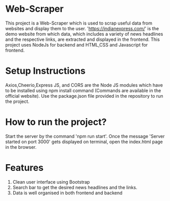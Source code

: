 # Web-Scraper
This project is a Web-Scraper which is used to scrap useful data from websites and display them to the user. 'https://indianexpress.com/' is the demo website from which data, which includes a variety of news headlines and the respective links, are extracted and displayed in the frontend. This project uses NodeJs for backend and HTML,CSS and Javascript for frontend.

# Setup Instructions
Axios,Cheerio,Express JS, and CORS are the Node JS modules which have to be installed using npm install command (Commands are available in the official website). Use the package.json file provided in the repository to run the project. 

# How to run the project?
Start the server by the command 'npm run start'. Once the message 'Server started on port 3000' gets displayed on terminal, open the index.html page in the browser.

# Features
1. Clean user interface using Bootstrap
2. Search bar to get the desired news headlines and the links.
3. Data is well organised in both frontend and backend
